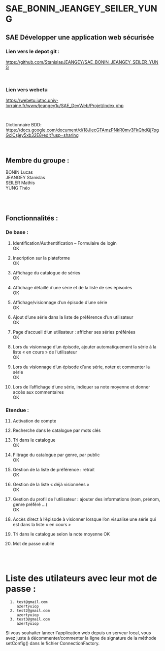# SAE_BONIN_JEANGEY_SEILER_YUNG

## SAE Développer une application web sécurisée

### Lien vers le depot git :

https://github.com/StanislasJEANGEY/SAE_BONIN_JEANGEY_SEILER_YUNG

<br>

### Lien vers webetu

https://webetu.iutnc.univ-lorraine.fr/www/jeangey1u/SAE_DevWeb/Projet/index.php

<br>

Dictionnaire BDD:
https://docs.google.com/document/d/18JlecGTAmzPNkR0mv3FkQhdQj7pgGciCsjey5xb32E8/edit?usp=sharing

<br>

## Membre du groupe :

BONIN Lucas  
JEANGEY Stanislas  
SEILER Mathis  
YUNG Théo

<br>
<br>

## Fonctionnalités :

### De base :

1. Identification/Authentification – Formulaire de login  
   OK

2. Inscription sur la plateforme  
   OK

3. Affichage du catalogue de séries  
   OK

4. Affichage détaillé d’une série et de la liste de ses épisodes  
   OK

5. Affichage/visionnage d’un épisode d’une série  
   OK

6. Ajout d’une série dans la liste de préférence d’un utilisateur  
   OK

7. Page d’accueil d’un utilisateur : afficher ses séries préférées  
   OK

8. Lors du visionnage d’un épisode, ajouter automatiquement la série à la liste « en cours » de l’utilisateur  
   OK

9. Lors du visionnage d’un épisode d’une série, noter et commenter la série  
   OK

10. Lors de l’affichage d’une série, indiquer sa note moyenne et donner accès aux
    commentaires  
    OK

### Etendue :

11. Activation de compte

12. Recherche dans le catalogue par mots clés

13. Tri dans le catalogue  
    OK

14. Filtrage du catalogue par genre, par public  
    OK

15. Gestion de la liste de préférence : retrait  
    OK

16. Gestion de la liste « déjà visionnées »  
    OK

17. Gestion du profil de l’utilisateur : ajouter des informations (nom, prénom, genre préféré ...)  
    OK

18. Accès direct à l’épisode à visionner lorsque l’on visualise une série qui est dans la liste « en cours »

19. Tri dans le catalogue selon la note moyenne
    OK

20. Mot de passe oublié

<br>
<br>

# Liste des utilateurs avec leur mot de passe :

      1. test@gmail.com
         azertyuiop
      2. test2@gmail.com
         azertyuiop
      3. test3@gmail.com
         azertyuiop

Si vous souhaiter lancer l'application web depuis un serveur local, vous avez juste à décommenter/commenter la ligne de signature de la méthode setConfig() dans le fichier ConnectionFactory.
